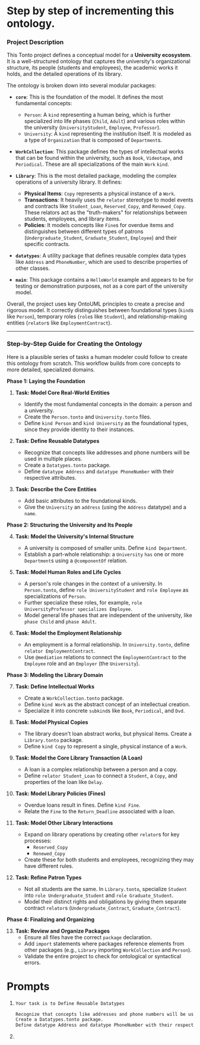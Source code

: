 # Step by step of incrementing this ontology.


### Project Description

This Tonto project defines a conceptual model for a **University ecosystem**. It is a well-structured ontology that captures the university's organizational structure, its people (students and employees), the academic works it holds, and the detailed operations of its library.

The ontology is broken down into several modular packages:

*   **`core`**: This is the foundation of the model. It defines the most fundamental concepts:
    *   `Person`: A `kind` representing a human being, which is further specialized into life phases (`Child`, `Adult`) and various roles within the university (`UniversityStudent`, `Employee`, `Professor`).
    *   `University`: A `kind` representing the institution itself. It is modeled as a type of `Organization` that is composed of `Department`s.

*   **`WorkCollection`**: This package defines the types of intellectual works that can be found within the university, such as `Book`, `Videotape`, and `Periodical`. These are all specializations of the main `Work` `kind`.

*   **`Library`**: This is the most detailed package, modeling the complex operations of a university library. It defines:
    *   **Physical Items**: `Copy` represents a physical instance of a `Work`.
    *   **Transactions**: It heavily uses the `relator` stereotype to model events and contracts like `Student_Loan`, `Reserved_Copy`, and `Renewed_Copy`. These relators act as the "truth-makers" for relationships between students, employees, and library items.
    *   **Policies**: It models concepts like `Fine`s for overdue items and distinguishes between different types of patrons (`Undergraduate_Student`, `Graduate_Student`, `Employee`) and their specific contracts.

*   **`datatypes`**: A utility package that defines reusable complex data types like `Address` and `PhoneNumber`, which are used to describe properties of other classes.

*   **`main`**: This package contains a `HelloWorld` example and appears to be for testing or demonstration purposes, not as a core part of the university model.

Overall, the project uses key OntoUML principles to create a precise and rigorous model. It correctly distinguishes between foundational types (`kind`s like `Person`), temporary roles (`role`s like `Student`), and relationship-making entities (`relator`s like `EmploymentContract`).

---

### Step-by-Step Guide for Creating the Ontology

Here is a plausible series of tasks a human modeler could follow to create this ontology from scratch. This workflow builds from core concepts to more detailed, specialized domains.

**Phase 1: Laying the Foundation**

1.  **Task: Model Core Real-World Entities**
    *   Identify the most fundamental concepts in the domain: a person and a university.
    *   Create the `Person.tonto` and `University.tonto` files.
    *   Define `kind Person` and `kind University` as the foundational types, since they provide identity to their instances.

2.  **Task: Define Reusable Datatypes**
    *   Recognize that concepts like addresses and phone numbers will be used in multiple places.
    *   Create a `Datatypes.tonto` package.
    *   Define `datatype Address` and `datatype PhoneNumber` with their respective attributes.

3.  **Task: Describe the Core Entities**
    *   Add basic attributes to the foundational kinds.
    *   Give the `University` an `address` (using the `Address` datatype) and a `name`.

**Phase 2: Structuring the University and Its People**

4.  **Task: Model the University's Internal Structure**
    *   A university is composed of smaller units. Define `kind Department`.
    *   Establish a part-whole relationship: a `University` `has` one or more `Department`s using a `@componentOf` relation.

5.  **Task: Model Human Roles and Life Cycles**
    *   A person's role changes in the context of a university. In `Person.tonto`, define `role UniversityStudent` and `role Employee` as specializations of `Person`.
    *   Further specialize these roles, for example, `role UniversityProfessor specializes Employee`.
    *   Model general life phases that are independent of the university, like `phase Child` and `phase Adult`.

6.  **Task: Model the Employment Relationship**
    *   An employment is a formal relationship. In `University.tonto`, define `relator EmploymentContract`.
    *   Use `@mediation` relations to connect the `EmploymentContract` to the `Employee` role and an `Employer` (the `University`).

**Phase 3: Modeling the Library Domain**

7.  **Task: Define Intellectual Works**
    *   Create a `WorkCollection.tonto` package.
    *   Define `kind Work` as the abstract concept of an intellectual creation.
    *   Specialize it into concrete `subkind`s like `Book`, `Periodical`, and `Dvd`.

8.  **Task: Model Physical Copies**
    *   The library doesn't loan abstract works, but physical items. Create a `Library.tonto` package.
    *   Define `kind Copy` to represent a single, physical instance of a `Work`.

9.  **Task: Model the Core Library Transaction (A Loan)**
    *   A loan is a complex relationship between a person and a copy.
    *   Define `relator Student_Loan` to connect a `Student`, a `Copy`, and properties of the loan like `Delay`.

10. **Task: Model Library Policies (Fines)**
    *   Overdue loans result in fines. Define `kind Fine`.
    *   Relate the `Fine` to the `Return_Deadline` associated with a loan.

11. **Task: Model Other Library Interactions**
    *   Expand on library operations by creating other `relator`s for key processes:
        *   `Reserved_Copy`
        *   `Renewed_Copy`
    *   Create these for both students and employees, recognizing they may have different rules.

12. **Task: Refine Patron Types**
    *   Not all students are the same. In `Library.tonto`, specialize `Student` into `role Undergraduate_Student` and `role Graduate_Student`.
    *   Model their distinct rights and obligations by giving them separate contract `relator`s (`Undergraduate_Contract`, `Graduate_Contract`).

**Phase 4: Finalizing and Organizing**

13. **Task: Review and Organize Packages**
    *   Ensure all files have the correct `package` declaration.
    *   Add `import` statements where packages reference elements from other packages (e.g., `Library` importing `WorkCollection` and `Person`).
    *   Validate the entire project to check for ontological or syntactical errors.


# Prompts

1. 
    ```txt
    Your task is to Define Reusable Datatypes

    Recognize that concepts like addresses and phone numbers will be used in multiple places.
    Create a Datatypes.tonto package.
    Define datatype Address and datatype PhoneNumber with their respective attributes.
    ```

2.